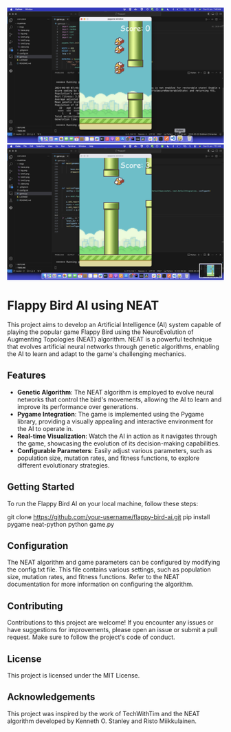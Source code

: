 ![FlappyAI](a.png)
![FlappyAI](b.png)


# Flappy Bird AI using NEAT

This project aims to develop an Artificial Intelligence (AI) system capable of playing the popular game Flappy Bird using the NeuroEvolution of Augmenting Topologies (NEAT) algorithm. NEAT is a powerful technique that evolves artificial neural networks through genetic algorithms, enabling the AI to learn and adapt to the game's challenging mechanics.

## Features

- **Genetic Algorithm**: The NEAT algorithm is employed to evolve neural networks that control the bird's movements, allowing the AI to learn and improve its performance over generations.
- **Pygame Integration**: The game is implemented using the Pygame library, providing a visually appealing and interactive environment for the AI to operate in.
- **Real-time Visualization**: Watch the AI in action as it navigates through the game, showcasing the evolution of its decision-making capabilities.
- **Configurable Parameters**: Easily adjust various parameters, such as population size, mutation rates, and fitness functions, to explore different evolutionary strategies.

## Getting Started

To run the Flappy Bird AI on your local machine, follow these steps:

git clone https://github.com/your-username/flappy-bird-ai.git
pip install pygame neat-python
python game.py

## Configuration

The NEAT algorithm and game parameters can be configured by modifying the config.txt file. This file contains various settings, such as population size, mutation rates, and fitness functions. Refer to the NEAT documentation for more information on configuring the algorithm.


## Contributing


Contributions to this project are welcome! If you encounter any issues or have suggestions for improvements, please open an issue or submit a pull request. Make sure to follow the project's code of conduct.



## License

This project is licensed under the MIT License.


## Acknowledgements

This project was inspired by the work of TechWithTim and the NEAT algorithm developed by Kenneth O. Stanley and Risto Miikkulainen.

